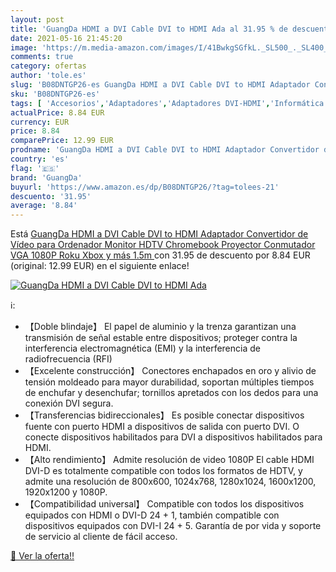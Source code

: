 ```yaml
---
layout: post
title: 'GuangDa HDMI a DVI Cable DVI to HDMI Ada al 31.95 % de descuento'
date: 2021-05-16 21:45:20
image: 'https://m.media-amazon.com/images/I/41BwkgSGfkL._SL500_._SL400_.jpg'
comments: true
category: ofertas
author: 'tole.es'
slug: 'B08DNTGP26-es GuangDa HDMI a DVI Cable DVI to HDMI Adaptador Convertidor...'
sku: 'B08DNTGP26-es'
tags: [ 'Accesorios','Adaptadores','Adaptadores DVI-HDMI','Informática','guangda','xbox', ]
actualPrice: 8.84 EUR
currency: EUR
price: 8.84
comparePrice: 12.99 EUR
prodname: 'GuangDa HDMI a DVI Cable DVI to HDMI Adaptador Convertidor de Vídeo para Ordenador Monitor  HDTV  Chromebook Proyector Conmutador VGA 1080P  Roku  Xbox y más 1.5m '
country: 'es'
flag: '🇪🇸'
brand: 'GuangDa'
buyurl: 'https://www.amazon.es/dp/B08DNTGP26/?tag=tolees-21'
descuento: '31.95'
average: '8.84'
---
```


Está [GuangDa HDMI a DVI Cable DVI to HDMI Adaptador Convertidor de Vídeo para Ordenador Monitor  HDTV  Chromebook Proyector Conmutador VGA 1080P  Roku  Xbox y más 1.5m ](https://www.amazon.es/dp/B08DNTGP26/?tag=tolees-21) con 31.95 de descuento por 8.84 EUR (original: 12.99 EUR) en el siguiente enlace!

[![GuangDa HDMI a DVI Cable DVI to HDMI Ada](https://m.media-amazon.com/images/I/41BwkgSGfkL._SL500_._SL400_.jpg)](https://www.amazon.es/dp/B08DNTGP26/?tag=tolees-21)

ℹ️:

- 【Doble blindaje】 El papel de aluminio y la trenza garantizan una transmisión de señal estable entre dispositivos; proteger contra la interferencia electromagnética (EMI) y la interferencia de radiofrecuencia (RFI)
- 【Excelente construcción】 Conectores enchapados en oro y alivio de tensión moldeado para mayor durabilidad, soportan múltiples tiempos de enchufar y desenchufar; tornillos apretados con los dedos para una conexión DVI segura.
- 【Transferencias bidireccionales】 Es posible conectar dispositivos fuente con puerto HDMI a dispositivos de salida con puerto DVI. O conecte dispositivos habilitados para DVI a dispositivos habilitados para HDMI.
- 【Alto rendimiento】 Admite resolución de video 1080P El cable HDMI DVI-D es totalmente compatible con todos los formatos de HDTV, y admite una resolución de 800x600, 1024x768, 1280x1024, 1600x1200, 1920x1200 y 1080P.
- 【Compatibilidad universal】 Compatible con todos los dispositivos equipados con HDMI o DVI-D 24 + 1, también compatible con dispositivos equipados con DVI-I 24 + 5. Garantía de por vida y soporte de servicio al cliente de fácil acceso.

[🛒 Ver la oferta!!](https://www.amazon.es/dp/B08DNTGP26/?tag=tolees-21)

